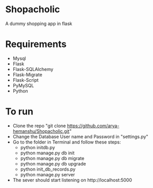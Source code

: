 # Shopacholic
A dummy shopping app in flask 

# Requirements
- Mysql
- Flask
- Flask-SQLAlchemy
- Flask-Migrate
- Flask-Script
- PyMySQL
- Python

# To run
- Clone the repo "git clone https://github.com/arya-hemanshu/Shopacholic.git"
- Change the Database User name and Password in "settings.py"
- Go to the folder in Terminal and follow these steps:
  - python initdb.py
  - python manage.py db init
  - python manage.py db migrate
  - python manage.py db upgrade
  - python init_db_records.py
  - python manage.py server
- The sever should start listening on http://localhost:5000
